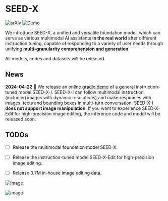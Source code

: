 # SEED-X
[![arXiv](https://img.shields.io/badge/arXiv-2307.08041-b31b1b.svg)](https://arxiv.org/abs/2404.14396)
[![Demo](https://img.shields.io/badge/Gradio-Demo-orange)](https://b85e791be5a7a80aab.gradio.live/)

We introduce SEED-X, a unified and versatile foundation model, which can serve as various multimodal AI assistants **in the real world** after different instruction tuning, capable of responding to a variety of user needs through unifying **multi-granularity comprehension and generation**.

All models, codes and datasets will be released. 

## News

**2024-04-22** :hugs: We release an online [gradio demo](https://b85e791be5a7a80aab.gradio.live/) of a general instruction-tuned model SEED-X-I. SEED-X-I can follow multimodal instruction (including images with dynamic resolutions) and make responses with images, texts and bounding boxes in multi-turn conversation. SEED-X-I **does not support image manipulation**. If you want to experience SEED-X-Edit for high-precision image editing, the inference code and model will be released soon.

## TODOs
- [ ] Release the multimodal foundation model SEED-X.
- [ ] Release the instruction-tuned model SEED-X-Edit for high-precision image editing.
- [ ] Release 3.7M in-house image editing data.


![image](https://github.com/AILab-CVC/SEED-X/blob/main/demos/teaser.jpg?raw=true)

![image](https://github.com/AILab-CVC/SEED-X/blob/main/demos/case_example.jpg?raw=true)
